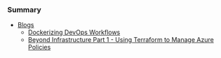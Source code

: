 ### Summary

* [Blogs](blogs.md)
    * [Dockerizing DevOps Workflows](dockerizing-devops-workflows.md)
    * [Beyond Infrastructure Part 1 - Using Terraform to Manage Azure Policies](terraform-azure-policies.md)
